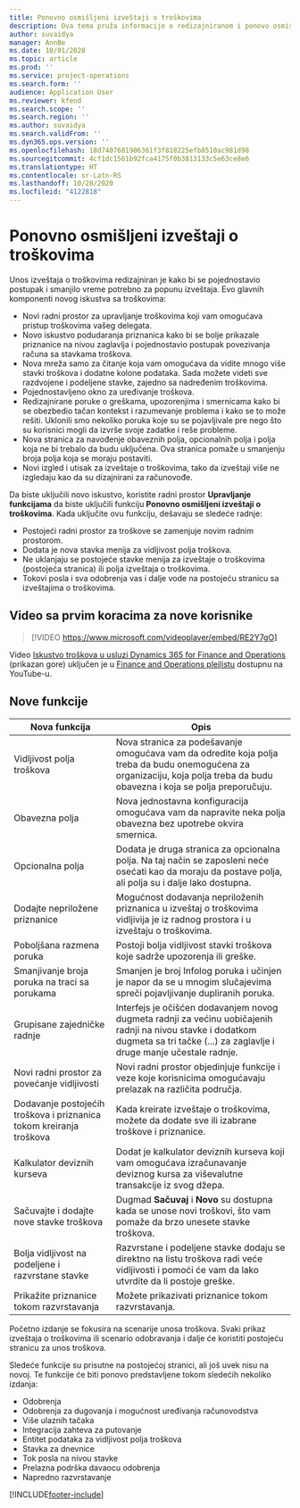 ```yaml
---
title: Ponovno osmišljeni izveštaji o troškovima
description: Ova tema pruža informacije o redizajniranom i ponovo osmišljenom iskustvu za unos izveštaja o troškovima.
author: suvaidya
manager: AnnBe
ms.date: 10/01/2020
ms.topic: article
ms.prod: ''
ms.service: project-operations
ms.search.form: ''
audience: Application User
ms.reviewer: kfend
ms.search.scope: ''
ms.search.region: ''
ms.author: suvaidya
ms.search.validFrom: ''
ms.dyn365.ops.version: ''
ms.openlocfilehash: 18d7407681906361f3f818225efb8510ac981d98
ms.sourcegitcommit: 4cf1dc1561b92fca4175f0b3813133c5e63ce8e6
ms.translationtype: HT
ms.contentlocale: sr-Latn-RS
ms.lasthandoff: 10/28/2020
ms.locfileid: "4122818"
---
```

# <a name="expense-reports-reimagined"></a>Ponovno osmišljeni izveštaji o troškovima

Unos izveštaja o troškovima redizajniran je kako bi se pojednostavio postupak i smanjilo vreme potrebno za popunu izveštaja. Evo glavnih komponenti novog iskustva sa troškovima:

- Novi radni prostor za upravljanje troškovima koji vam omogućava pristup troškovima vašeg delegata.
- Novo iskustvo podudaranja priznanica kako bi se bolje prikazale priznanice na nivou zaglavlja i pojednostavio postupak povezivanja računa sa stavkama troškova.
- Nova mreža samo za čitanje koja vam omogućava da vidite mnogo više stavki troškova i dodatne kolone podataka. Sada možete videti sve razdvojene i podeljene stavke, zajedno sa nadređenim troškovima.
- Pojednostavljeno okno za uređivanje troškova.
- Redizajnirane poruke o greškama, upozorenjima i smernicama kako bi se obezbedio tačan kontekst i razumevanje problema i kako se to može rešiti. Uklonili smo nekoliko poruka koje su se pojavljivale pre nego što su korisnici mogli da izvrše svoje zadatke i reše probleme.
- Nova stranica za navođenje obaveznih polja, opcionalnih polja i polja koja ne bi trebalo da budu uključena. Ova stranica pomaže u smanjenju broja polja koja se moraju postaviti.
- Novi izgled i utisak za izveštaje o troškovima, tako da izveštaji više ne izgledaju kao da su dizajnirani za računovođe.

Da biste uključili novo iskustvo, koristite radni prostor **Upravljanje funkcijama** da biste uključili funkciju **Ponovno osmišljeni izveštaji o troškovima**. Kada uključite ovu funkciju, dešavaju se sledeće radnje:

- Postojeći radni prostor za troškove se zamenjuje novim radnim prostorom.
- Dodata je nova stavka menija za vidljivost polja troškova.
- Ne uklanjaju se postojeće stavke menija za izveštaje o troškovima (postojeća stranica) ili polja izveštaja o troškovima.
- Tokovi posla i sva odobrenja vas i dalje vode na postojeću stranicu sa izveštajima o troškovima.

## <a name="getting-started-video-for-new-users"></a>Video sa prvim koracima za nove korisnike

> [!VIDEO https://www.microsoft.com/videoplayer/embed/RE2Y7gO]

Video [Iskustvo troškova u usluzi Dynamics 365 for Finance and Operations](https://youtu.be/Ocy-MsTvEE0) (prikazan gore) uključen je u [Finance and Operations plejlistu](https://www.youtube.com/playlist?list=PLcakwueIHoT_SYfIaPGoOhloFoCXiUSyW) dostupnu na YouTube-u.

## <a name="new-features"></a>Nove funkcije

| Nova funkcija | Opis |
|---|----|
| Vidljivost polja troškova | Nova stranica za podešavanje omogućava vam da odredite koja polja treba da budu onemogućena za organizaciju, koja polja treba da budu obavezna i koja se polja preporučuju. |
| Obavezna polja | Nova jednostavna konfiguracija omogućava vam da napravite neka polja obavezna bez upotrebe okvira smernica. |
| Opcionalna polja | Dodata je druga stranica za opcionalna polja. Na taj način se zaposleni neće osećati kao da moraju da postave polja, ali polja su i dalje lako dostupna. |
| Dodajte nepriložene priznanice | Mogućnost dodavanja nepriloženih priznanica u izveštaj o troškovima vidljivija je iz radnog prostora i u izveštaju o troškovima. |
| Poboljšana razmena poruka | Postoji bolja vidljivost stavki troškova koje sadrže upozorenja ili greške. |
| Smanjivanje broja poruka na traci sa porukama| Smanjen je broj Infolog poruka i učinjen je napor da se u mnogim slučajevima spreči pojavljivanje dupliranih poruka. |
| Grupisane zajedničke radnje | Interfejs je očišćen dodavanjem novog dugmeta radnji za većinu uobičajenih radnji na nivou stavke i dodatkom dugmeta sa tri tačke (...) za zaglavlje i druge manje učestale radnje. |
| Novi radni prostor za povećanje vidljivosti | Novi radni prostor objedinjuje funkcije i veze koje korisnicima omogućavaju prelazak na različita područja. |
| Dodavanje postojećih troškova i priznanica tokom kreiranja troškova | Kada kreirate izveštaje o troškovima, možete da dodate sve ili izabrane troškove i priznanice. |
| Kalkulator deviznih kurseva | Dodat je kalkulator deviznih kurseva koji vam omogućava izračunavanje deviznog kursa za viševalutne transakcije iz svog džepa. |
| Sačuvajte i dodajte nove stavke troškova | Dugmad **Sačuvaj** i **Novo** su dostupna kada se unose novi troškovi, što vam pomaže da brzo unesete stavke troškova. |
| Bolja vidljivost na podeljene i razvrstane stavke | Razvrstane i podeljene stavke dodaju se direktno na listu troškova radi veće vidljivosti i pomoći će vam da lako utvrdite da li postoje greške. |
| Prikažite priznanice tokom razvrstavanja | Možete prikazivati priznanice tokom razvrstavanja. |

Početno izdanje se fokusira na scenarije unosa troškova. Svaki prikaz izveštaja o troškovima ili scenario odobravanja i dalje će koristiti postojeću stranicu za unos troškova.

Sledeće funkcije su prisutne na postojećoj stranici, ali još uvek nisu na novoj. Te funkcije će biti ponovo predstavljene tokom sledećih nekoliko izdanja:

- Odobrenja
- Odobrenja za dugovanja i mogućnost uređivanja računovodstva
- Više ulaznih tačaka
- Integracija zahteva za putovanje
- Entitet podataka za vidljivost polja troškova
- Stavka za dnevnice
- Tok posla na nivou stavke
- Prelazna podrška davaocu odobrenja
- Napredno razvrstavanje


[!INCLUDE[footer-include](../includes/footer-banner.md)]